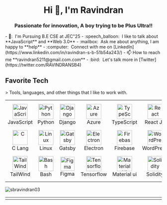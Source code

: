 <h1 align="center">Hi 👋, I'm Ravindran</h1> <h3 align="center">Passionate for innovation, A boy trying to be Plus Ultra!!</h3> - 🏫: &nbsp;I'm Pursuing B.E CSE at JEC"25 - :speech_balloon: &nbsp;I like to talk about **JavaScript** and **Web 3.0** - :mailbox: &nbsp;Ask me about anything, I am happy to **help** - :computer: &nbsp;Connect with me on [LinkedIn](https://www.linkedin.com/in/ravindran-s-b-51b54a243/) - 📫 How to reach me **ravindran5211@gmail.com.com** - :bird: &nbsp;Let's talk more in [Twitter](https://twitter.com/RAVINDRANSB4) <br> <h2 align="left" id=""vmmuthu31>Favorite Tech</h2> > Tools, languages, and other things that I like to work with. <table align="center"> <tr> <td align="center" width="96"> <a href="#sbravindran03"> <img src="https://upload.wikimedia.org/wikipedia/commons/thumb/9/99/Unofficial_JavaScript_logo_2.svg/1024px-Unofficial_JavaScript_logo_2.svg.png" width="48" height="48" alt="JavaScript" /> </a> <br>JavaScript </td> <td align="center" width="96"> <a href="#sbravindran03"> <img src="https://upload.wikimedia.org/wikipedia/commons/thumb/c/c3/Python-logo-notext.svg/1200px-Python-logo-notext.svg.png" width="48" height="48" alt="Python" /> </a> <br>Python </td> <td align="center" width="96"> <a href="#sbravindran03"> <img src="https://cdn.worldvectorlogo.com/logos/django.svg" width="48" height="48" alt="Django" /> </a> <br>Django </td> <td align="center" width="96"> <a href="#sbravindran03"> <img src="https://i.ibb.co/jDGr3z0/azure-removebg-preview.png" width="48" height="48" alt="Azure" /> </a> <br>Azure </td> <td align="center" width="96"> <a href="#sbravindran03"> <img src="https://upload.wikimedia.org/wikipedia/commons/thumb/4/4c/Typescript_logo_2020.svg/1200px-Typescript_logo_2020.svg.png" width="48" height="48" alt="TypeScript" /> </a> <br>TypeScript </td> <td align="center" width="96"> <a href="#sbravindran03"> <img src="https://brandlogos.net/wp-content/uploads/2020/09/react-logo.png" width="48" height="48" alt="React" /> </a> <br>React JS </td> <td align="center" width="96"> <a href="#sbravindran03"> <img src="https://cdn.worldvectorlogo.com/logos/bootstrap-4.svg" width="48" height="48" alt="Bootstrap" /> </a> <br>Bootstrap </td> <td align="center" width="96"> <a href="#sbravindran03"> <img src="https://upload.wikimedia.org/wikipedia/commons/thumb/d/d9/Node.js_logo.svg/590px-Node.js_logo.svg.png" width="48" height="48" alt="Node JS" /> </a> <br>Node JS </td> <td align="center" width="96"> <a href="#sbravindran03" > <img src="https://w7.pngwing.com/pngs/956/695/png-transparent-mongodb-original-wordmark-logo-icon-thumbnail.png" width="48" height="48" alt="Mongo DB" /> </a> <br>MongoDB </td> </tr> <tr> <td align="center" width="96"> <a href="#sbravindran03" > <img src="https://img.icons8.com/color/452/c-programming.png" width="48" height="48" alt="C" /> </a> <br>C Lang </td> <td align="center" width="96"> <a href="#sbravindran03" > <img src="https://camo.githubusercontent.com/d7574156c7a1844d3c2907bae0e76254cca759290c08e08a6ef2bd7543c8c0ca/68747470733a2f2f692e6962622e636f2f737331374b47302f63376238313133323437666563643833626439623565643562643366333464352d72656d6f766562672d707265766965772e706e67" width="48" height="48" alt="Linux" /> </a> <br>Linux </td> <td align="center"  width="96"> <a href="#sbravindran03"> <img src="https://static.cdnlogo.com/logos/g/42/gatsby.svg" width="48" height="48" alt="Gatsby" /> </a> <br>Gatsby </td> <td align="center"  width="96"> <a href="#sbravindran03"> <img src="https://upload.wikimedia.org/wikipedia/commons/thumb/9/91/Electron_Software_Framework_Logo.svg/1024px-Electron_Software_Framework_Logo.svg.png" width="48" height="48" alt="Electron" /> </a> <br>Electron </td> <td align="center" width="96"> <a href="#sbravindran03"> <img src="https://4.bp.blogspot.com/-rtNRVM3aIvI/XJX_U07Z-II/AAAAAAAAJXY/YpdOo490FTgdKOxM4qDG-2-EzcNFAWkKACK4BGAYYCw/s1600/logo%2Bfirebase%2Bicon.png" width="48" height="48" alt="Firebase" /> </a> <br>Firebase </td> <td align="center"  width="96"> <a href="#thirumurugan7"> <img src="https://upload.wikimedia.org/wikipedia/commons/thumb/9/98/WordPress_blue_logo.svg/480px-WordPress_blue_logo.svg.png" width="48" height="48" alt="WordPress" /> </a> <br>WordPress </td> <td align="center" width="96"> <a href="#sbravindran03" > <img src="https://upload.wikimedia.org/wikipedia/commons/thumb/1/17/GraphQL_Logo.svg/2048px-GraphQL_Logo.svg.png" width="48" height="48" alt="GraphQL" /> </a> <br>GraphQL </td> <td align="center" width="96"> <a href="#sbravindran03" > <img src="https://upload.wikimedia.org/wikipedia/commons/thumb/3/3f/Git_icon.svg/1200px-Git_icon.svg.png" width="48" height="48" alt="Git" /> </a> <br>Git </td> <td align="center" width="96"> <a href="#sbravindran03" > <img src="https://i.ibb.co/LzmYpDX/146-1466902-php-logo-png-transparent-php-logo-png-png-removebg-preview.png" width="48" height="48" alt="PHP" /> </a> <br>PHP </td> </tr> <tr> <td align="center" width="96"> <a href="#sbravindran03"> <img src="https://upload.wikimedia.org/wikipedia/commons/thumb/d/d5/Tailwind_CSS_Logo.svg/2048px-Tailwind_CSS_Logo.svg.png" width="48" height="48" alt="TailWind" /> </a> <br>TailWind </td> <td align="center" width="96"> <a href="#sbravindran03"> <img src="https://bashlogo.com/img/symbol/png/full_colored_dark.png" width="48" height="48" alt="Bash" /> </a> <br>Bash </td> <td align="center" width="96"> <a href="#sbravindran03"> <img src="https://upload.wikimedia.org/wikipedia/commons/3/33/Figma-logo.svg" width="45" height="45" alt="Figma" /> </a> <br>Figma </td> <td align="center" width="96"> <a href="#sbravindran03"> <img src="https://upload.wikimedia.org/wikipedia/commons/thumb/2/2d/Tensorflow_logo.svg/1200px-Tensorflow_logo.svg.png" width="48" height="48" alt="Tensorflow" /> </a> <br>Tensorflow </td> <td align="center" width="96"> <a href="#sbravindran03"> <img src="https://media.zeemly.com/zeemly/product/material-ui.png" width="48" height="48" alt="Material UI" /> </a> <br>Material ui </td> <td align="center" width="96"> <a href="#sbravindran03"> <img src="https://cdn.icon-icons.com/icons2/2107/PNG/512/file_type_solidity_icon_130156.png" width="48" height="48" alt="Solidity" /> </a> <br>Solidity </td> <td align="center" width="96"> <a href="#sbravindran03" > <img src="https://cdn.worldvectorlogo.com/logos/redux.svg" width="48" height="48" alt="Redux" /> </a> <br>Redux </td> <td align="center" width="96"> <a href="#sbravindran03" > <img src="https://cdn.worldvectorlogo.com/logos/next-js.svg" width="48" height="48" alt="Next JS" /> </a> <br>Next JS </td> <td align="center" width="96"> <a href="#sbravindran03" > <img src="https://brandeps.com/logo-download/G/Google-Cloud-logo-vector-01.svg" width="48" height="48" alt="Google Cloud" /> </a> <br>G Cloud </td> </tr> </table> <table align="center"> <p><img align="center" src="https://github-readme-streak-stats.herokuapp.com/?user=sbravindran03&" alt="sbravindran03" /></p> </td> <tr> <td align="center" width="1000"> </table>
